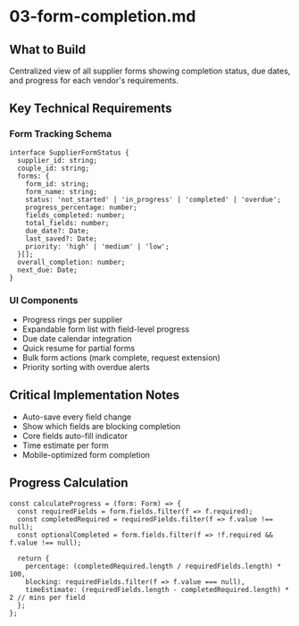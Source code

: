 # 03-form-completion.md

## What to Build

Centralized view of all supplier forms showing completion status, due dates, and progress for each vendor's requirements.

## Key Technical Requirements

### Form Tracking Schema

```
interface SupplierFormStatus {
  supplier_id: string;
  couple_id: string;
  forms: {
    form_id: string;
    form_name: string;
    status: 'not_started' | 'in_progress' | 'completed' | 'overdue';
    progress_percentage: number;
    fields_completed: number;
    total_fields: number;
    due_date?: Date;
    last_saved?: Date;
    priority: 'high' | 'medium' | 'low';
  }[];
  overall_completion: number;
  next_due: Date;
}
```

### UI Components

- Progress rings per supplier
- Expandable form list with field-level progress
- Due date calendar integration
- Quick resume for partial forms
- Bulk form actions (mark complete, request extension)
- Priority sorting with overdue alerts

## Critical Implementation Notes

- Auto-save every field change
- Show which fields are blocking completion
- Core fields auto-fill indicator
- Time estimate per form
- Mobile-optimized form completion

## Progress Calculation

```
const calculateProgress = (form: Form) => {
  const requiredFields = form.fields.filter(f => f.required);
  const completedRequired = requiredFields.filter(f => f.value !== null);
  const optionalCompleted = form.fields.filter(f => !f.required && f.value !== null);
  
  return {
    percentage: (completedRequired.length / requiredFields.length) * 100,
    blocking: requiredFields.filter(f => f.value === null),
    timeEstimate: (requiredFields.length - completedRequired.length) * 2 // mins per field
  };
};
```